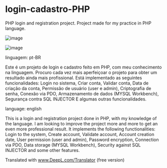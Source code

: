 # login-cadastro-PHP
PHP login and registration project. Project made for my practice in PHP language.

![image](https://user-images.githubusercontent.com/89220364/167352014-ba6cf6aa-4b0b-4f75-9896-52282757caa2.png)

![image](https://user-images.githubusercontent.com/89220364/167351972-5355697e-5b31-4c83-aaf4-4979e026aa0d.png)


linguagem: pt-BR

Este é um projeto de login e cadastro feito em PHP, com meu conhecimento na linguagem. 
Procuro cada vez mais aperfeiçoar o projeto para obter um resultado ainda mais profissional.
Está implementado as seguintes funcionalidades:
Login no sistema,
Criar conta,
Validar conta,
Data de criação da conta,
Permissão de usuário (user e admin),
Criptografia de senha,
Conexão via PDO,
Armazenamento de dados (MYSQL Workbench),
Segurança contra SQL INJECTOR
E algumas outras funcionalidades.

language: english

This is a login and registration project done in PHP, with my knowledge of the language. 
I am looking to improve the project more and more to get an even more professional result.
It implements the following functionalities:
Login to the system,
Create account,
Validate account,
Account creation date,
User permission (user and admin),
Password encryption,
Connection via PDO,
Data storage (MYSQL Workbench),
Security against SQL INJECTOR
and some other features.

Translated with www.DeepL.com/Translator (free version)
